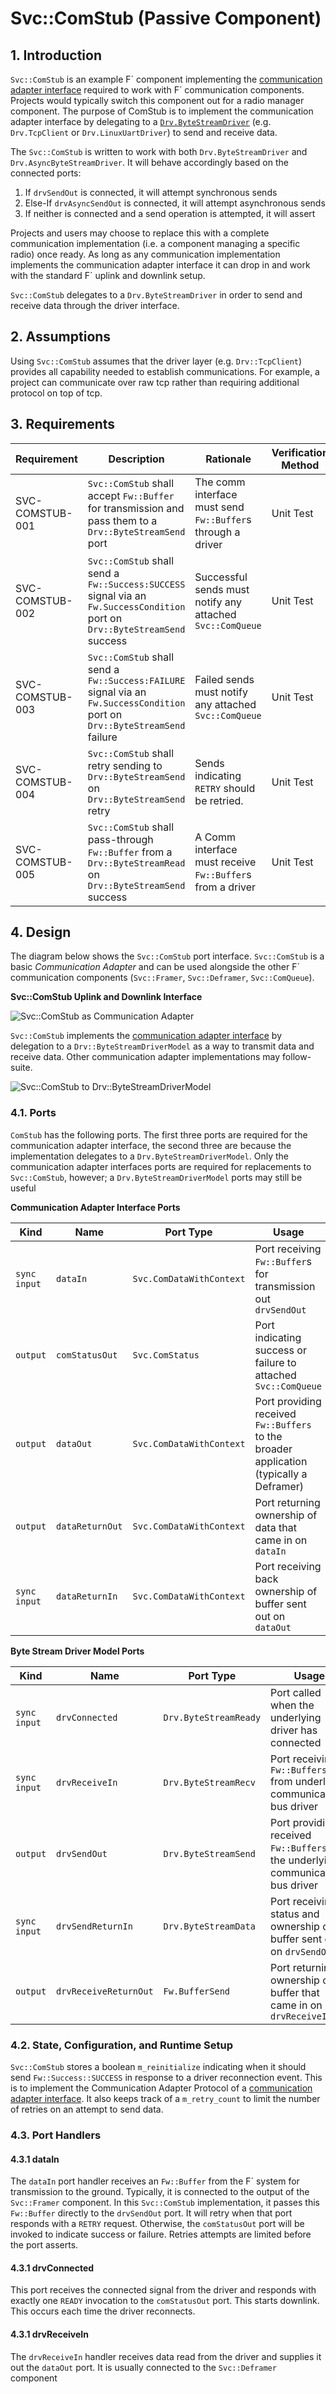# Svc::ComStub (Passive Component)

## 1. Introduction

`Svc::ComStub` is an example  F´ component implementing the
[communication adapter interface](../../../docs/reference/communication-adapter-interface.md) required
to work with F´ communication components. Projects would typically switch this component out for a
radio manager component. The purpose of ComStub is to implement the communication adapter interface by delegating
to a [`Drv.ByteStreamDriver`](../../../Drv/Interfaces/docs/sdd.md) (e.g. `Drv.TcpClient` or `Drv.LinuxUartDriver`) to send and receive data.

The `Svc::ComStub` is written to work with both `Drv.ByteStreamDriver` and `Drv.AsyncByteStreamDriver`. It will behave accordingly based on the connected ports:
1. If `drvSendOut` is connected, it will attempt synchronous sends
2. Else-If `drvAsyncSendOut` is connected, it will attempt asynchronous sends
3. If neither is connected and a send operation is attempted, it will assert

Projects and users may choose to replace this with a complete communication
implementation (i.e. a component managing a specific radio) once ready. As long as any communication implementation
implements the communication adapter interface it can drop in and work with the standard F´ uplink and downlink setup.

`Svc::ComStub` delegates to a `Drv.ByteStreamDriver` in order to send and receive data through the driver interface.

## 2. Assumptions

Using `Svc::ComStub` assumes that the driver layer (e.g. `Drv::TcpClient`) provides all capability needed to establish
communications. For example, a project can communicate over raw tcp rather than requiring additional protocol on top of
tcp.


## 3. Requirements

| Requirement     | Description                                                                                                                 | Rationale                                                   | Verification Method |
|-----------------|-----------------------------------------------------------------------------------------------------------------------------|-------------------------------------------------------------|---------------------|
| SVC-COMSTUB-001 | `Svc::ComStub` shall accept `Fw::Buffer` for transmission and  pass them to a `Drv::ByteStreamSend` port                    | The comm interface must send `Fw::Buffer`s through a driver | Unit Test           |
| SVC-COMSTUB-002 | `Svc::ComStub` shall send a `Fw::Success:SUCCESS` signal via an `Fw.SuccessCondition` port on `Drv::ByteStreamSend` success | Successful sends must notify any attached `Svc::ComQueue`   | Unit Test           |
| SVC-COMSTUB-003 | `Svc::ComStub` shall send a `Fw::Success:FAILURE` signal via an `Fw.SuccessCondition` port on `Drv::ByteStreamSend` failure | Failed sends must notify any attached `Svc::ComQueue`       | Unit Test           |
| SVC-COMSTUB-004 | `Svc::ComStub` shall retry sending to `Drv::ByteStreamSend` on `Drv::ByteStreamSend` retry                                  | Sends indicating `RETRY` should be retried.                 | Unit Test           |
| SVC-COMSTUB-005 | `Svc::ComStub` shall pass-through `Fw::Buffer` from a  `Drv::ByteStreamRead` on `Drv::ByteStreamSend` success               | A Comm interface must receive `Fw::Buffer`s from a driver   | Unit Test           | 

## 4. Design

The diagram below shows the `Svc::ComStub` port interface. `Svc::ComStub` is a basic *Communication Adapter* and can be
used alongside the other F´ communication components (`Svc::Framer`, `Svc::Deframer`, `Svc::ComQueue`). 

**Svc::ComStub Uplink and Downlink Interface**

![`Svc::ComStub` as Communication Adapter](./img/com-adapter.png)


`Svc::ComStub` implements the
[communication adapter interface](../../../docs/reference/communication-adapter-interface.md) by
delegation to a `Drv::ByteStreamDriverModel` as a way to transmit data and receive data. Other communication
adapter implementations may follow-suite.

![`Svc::ComStub` to `Drv::ByteStreamDriverModel`](./img/byte-stream.png)

### 4.1. Ports

`ComStub` has the following ports.  The first three ports are required for the communication adapter interface, the
second three are because the implementation delegates to a `Drv.ByteStreamDriverModel`. Only the communication adapter
interfaces ports are required for replacements to `Svc::ComStub`, however; a `Drv.ByteStreamDriverModel` ports may still
be useful

**Communication Adapter Interface Ports**

| Kind         | Name           | Port Type             | Usage                                                                             |
|--------------|----------------|-----------------------|-----------------------------------------------------------------------------------|
| `sync input` | `dataIn`    | `Svc.ComDataWithContext`  | Port receiving `Fw::Buffer`s for transmission out `drvSendOut`                    |
| `output`     | `comStatusOut`    | `Svc.ComStatus`       | Port indicating success or failure to attached `Svc::ComQueue`                    |
| `output`     | `dataOut`   | `Svc.ComDataWithContext`  | Port providing received `Fw::Buffers` to the broader application (typically a Deframer)              |
| `output`     | `dataReturnOut`   | `Svc.ComDataWithContext`  | Port returning ownership of data that came in on `dataIn`                         |
| `sync input` | `dataReturnIn`    | `Svc.ComDataWithContext`  | Port receiving back ownership of buffer sent out on `dataOut`                     |

**Byte Stream Driver Model Ports**

| Kind         | Name           | Port Type             | Usage                                                                             |
|--------------|----------------|-----------------------|-----------------------------------------------------------------------------------|
| `sync input` | `drvConnected` | `Drv.ByteStreamReady` | Port called when the underlying driver has connected                              |
| `sync input` | `drvReceiveIn`    | `Drv.ByteStreamRecv`  | Port receiving `Fw::Buffers` from underlying communications bus driver            |
| `output`     | `drvSendOut`   | `Drv.ByteStreamSend`  | Port providing received `Fw::Buffers` to the underlying communications bus driver |
| `sync input` | `drvSendReturnIn`    | `Drv.ByteStreamData`  | Port receiving status and ownership of buffer sent out on `drvSendOut`            |
| `output`     | `drvReceiveReturnOut`   | `Fw.BufferSend`  | Port returning ownership of buffer that came in on `drvReceiveIn`                 |


### 4.2. State, Configuration, and Runtime Setup

`Svc::ComStub` stores a boolean `m_reinitialize` indicating when it should send `Fw::Success::SUCCESS` in
response to a driver reconnection event. This is to implement the  Communication Adapter Protocol of a
[communication adapter interface](../../../docs/reference/communication-adapter-interface.md). It also keeps
track of a `m_retry_count` to limit the number of retries on an attempt to send data.

### 4.3. Port Handlers

#### 4.3.1 dataIn

The `dataIn` port handler receives an `Fw::Buffer` from the F´ system for transmission to the ground. Typically, it
is connected to the output of the `Svc::Framer` component. In this `Svc::ComStub` implementation, it passes this
`Fw::Buffer` directly to the `drvSendOut` port. It will retry when that port responds with a `RETRY` request. Otherwise, 
 the `comStatusOut` port will be invoked to indicate success or failure. Retries attempts are limited before the port
asserts.

#### 4.3.1 drvConnected

This port receives the connected signal from the driver and responds with exactly one `READY` invocation to the
`comStatusOut` port. This starts downlink. This occurs each time the driver reconnects.

#### 4.3.1 drvReceiveIn

The `drvReceiveIn` handler receives data read from the driver and supplies it out the `dataOut` port. It is usually
connected to the `Svc::Deframer` component
